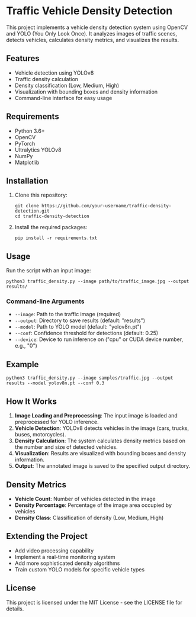 # Traffic Vehicle Density Detection

This project implements a vehicle density detection system using OpenCV and YOLO (You Only Look Once). It analyzes images of traffic scenes, detects vehicles, calculates density metrics, and visualizes the results.

## Features

- Vehicle detection using YOLOv8
- Traffic density calculation
- Density classification (Low, Medium, High)
- Visualization with bounding boxes and density information
- Command-line interface for easy usage

## Requirements

- Python 3.6+
- OpenCV
- PyTorch
- Ultralytics YOLOv8
- NumPy
- Matplotlib

## Installation

1. Clone this repository:
   ```
   git clone https://github.com/your-username/traffic-density-detection.git
   cd traffic-density-detection
   ```

2. Install the required packages:
   ```
   pip install -r requirements.txt
   ```

## Usage

Run the script with an input image:

```
python3 traffic_density.py --image path/to/traffic_image.jpg --output results/
```

### Command-line Arguments

- `--image`: Path to the traffic image (required)
- `--output`: Directory to save results (default: "results")
- `--model`: Path to YOLO model (default: "yolov8n.pt")
- `--conf`: Confidence threshold for detections (default: 0.25)
- `--device`: Device to run inference on ("cpu" or CUDA device number, e.g., "0")

## Example

```
python3 traffic_density.py --image samples/traffic.jpg --output results --model yolov8n.pt --conf 0.3
```

## How It Works

1. **Image Loading and Preprocessing**: The input image is loaded and preprocessed for YOLO inference.
2. **Vehicle Detection**: YOLOv8 detects vehicles in the image (cars, trucks, buses, motorcycles).
3. **Density Calculation**: The system calculates density metrics based on the number and size of detected vehicles.
4. **Visualization**: Results are visualized with bounding boxes and density information.
5. **Output**: The annotated image is saved to the specified output directory.

## Density Metrics

- **Vehicle Count**: Number of vehicles detected in the image
- **Density Percentage**: Percentage of the image area occupied by vehicles
- **Density Class**: Classification of density (Low, Medium, High)

## Extending the Project

- Add video processing capability
- Implement a real-time monitoring system
- Add more sophisticated density algorithms
- Train custom YOLO models for specific vehicle types

## License

This project is licensed under the MIT License - see the LICENSE file for details. 